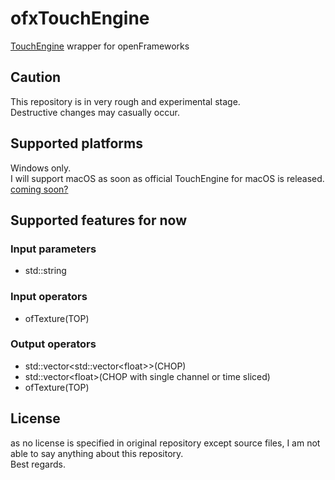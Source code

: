 # ofxTouchEngine
[TouchEngine](https://github.com/TouchDesigner/TouchEngine-Windows) wrapper for openFrameworks

## Caution
This repository is in very rough and experimental stage.  
Destructive changes may casually occur.

## Supported platforms
Windows only.  
I will support macOS as soon as official TouchEngine for macOS is released.  
[coming soon?](https://github.com/TouchDesigner/TouchEngine-Windows/issues/1)

## Supported features for now

### Input parameters

- std::string

### Input operators

- ofTexture(TOP)

### Output operators

- std::vector<std::vector\<float>>(CHOP)
- std::vector\<float>(CHOP with single channel or time sliced)
- ofTexture(TOP)

## License

as no license is specified in original repository except source files, I am not able to say anything about this repository.  
Best regards.